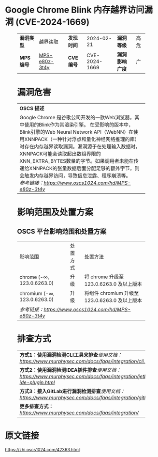 # Google Chrome Blink 内存越界访问漏洞 (CVE-2024-1669)
<figure class="wp-block-table">
    <table>
        <tbody>
        <tr>
            <td><strong>漏洞类型</strong></td>
            <td>越界读取</td>
            <td><strong>发现时间</strong></td>
            <td>2024-02-21</td>
            <td><strong>漏洞等级</strong></td>
            <td>高危</td>
        </tr>
        <tr>
            <td><strong>MPS编号</strong></td>
            <td><a href="https://www.oscs1024.com/hd/MPS-e80z-3t4y">MPS-e80z-3t4y</a></td>
            <td><strong>CVE编号</strong></td>
            <td>CVE-2024-1669</td>
            <td><strong>漏洞影响广度</strong></td>
            <td>广</td>
        </tr>
        </tbody>
    </table>
</figure>


<figure class="wp-block-table">
    <h1 class="wp-block-heading">漏洞危害</h1>
    <table>
        <tbody>
        <tr>
            <td><strong>OSCS 描述</strong></td>
        </tr>
        <tr>
            <td>Google Chrome 是谷歌公司开发的一款Web浏览器，其中使用的Blink作为其渲染引擎。
在受影响的版本中，Blink引擎的Web Neural Network API（WebNN）在使用XNNPACK（一种针对浮点和量化神经网络推理的库）时存在内存越界读取漏洞。漏洞源于在处理输入数据时，XNNPACK可能会读取超出数组界限的XNN_EXTRA_BYTES数量的字节。如果调用者未能在传递给XNNPACK的张量数据后面分配足够的额外字节，则会触发内存越界访问，导致信息泄露、程序崩溃等。<br><em>参考链接：<a
                    href="https://www.oscs1024.com/hd/MPS-e80z-3t4y">https://www.oscs1024.com/hd/MPS-e80z-3t4y</a></em>
            </td>
        </tr>
        </tbody>
    </table>
</figure>


<figure class="wp-block-table alignleft">
    <h1 class="wp-block-heading">影响范围及处置方案</h1>
    <h2 class="wp-block-heading"><strong>OSCS</strong> <strong>平台影响范围和处置方案</strong></h2>
    <table>
        <tbody>
        <tr>
            <td>影响范围</td>
            <td>处置方式</td>
            <td>处置方法</td>
        </tr>
        <tr><td rowspan="1">chrome (-∞, 123.0.6263.0)</td><td>升级</td><td>将 chrome 升级至 123.0.6263.0 及以上版本</td></tr><tr><td rowspan="1">chromium (-∞, 123.0.6263.0)</td><td>升级</td><td>将组件 chromium 升级至 123.0.6263.0 及以上版本</td></tr>
        <tr>
            <td colspan="3"><em>参考链接：</em><em><a
                    href="https://www.oscs1024.com/hd/MPS-e80z-3t4y">https://www.oscs1024.com/hd/MPS-e80z-3t4y</a></em></td>
        </tr>
        </tbody>
    </table>
</figure>


<figure class="wp-block-table">
    <h1 class="wp-block-heading">排查方式</h1>
    <table>
        <tbody>
        <tr>
            <td><strong>方式1：使用漏洞检测CLI工具来排查</strong><em>使用文档：<a
                    href="https://www.murphysec.com/docs/faqs/integration/cli.html">https://www.murphysec.com/docs/faqs/integration/cli.html</a></em>
            </td>
        </tr>
        <tr>
            <td><strong>方式2：使用漏洞检测IDEA插件排查</strong><em>使用文档：<a
                    href="https://www.murphysec.com/docs/faqs/integration/jetbrains-ide-plugin.html">https://www.murphysec.com/docs/faqs/integration/jetbrains-ide-plugin.html</a></em>
            </td>
        </tr>
        <tr>
            <td><strong>方式3：接入GitLab进行漏洞检测排查</strong><em>使用文档：<a
                    href="https://www.murphysec.com/docs/faqs/integration/gitlab.html">https://www.murphysec.com/docs/faqs/integration/gitlab.html</a></em>
            </td>
        </tr>
        <tr>
            <td><strong>更多排查方式：</strong><em><a
                    href="https://www.murphysec.com/docs/faqs/integration/">https://www.murphysec.com/docs/faqs/integration/</a></em>
            </td>
        </tr>
        </tbody>
    </table>
</figure>
<h1>原文链接</h1>
<p><a href="https://zhi.oscs1024.com/42363.html">https://zhi.oscs1024.com/42363.html</a></p>
